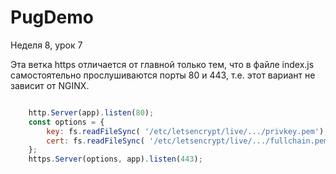 # PugDemo

Неделя 8, урок 7

Эта ветка https отличается от главной только тем, что в файле index.js самостоятельно прослушиваются порты 80 и 443, т.е. этот вариант не зависит от NGINX.

```JavaScript

    http.Server(app).listen(80);
    const options = {
        key: fs.readFileSync( '/etc/letsencrypt/live/.../privkey.pem'),
        cert: fs.readFileSync( '/etc/letsencrypt/live/.../fullchain.pem')
    };
    https.Server(options, app).listen(443);
    
```
